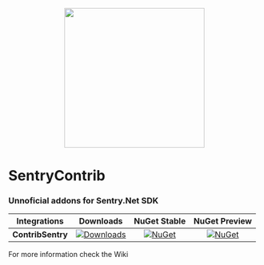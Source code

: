<p align="center">
  <a target="_blank" align="center">
    <img src="https://github.com/lucas-zimerman/sentry-dotnet-performance-addon/blob/master/.assets/nugget-logo.png" width="280">
  </a>
  <br />
</p>

# SentryContrib
### Unnoficial addons for Sentry.Net SDK

|      Integrations             |    Downloads     |    NuGet Stable     |    NuGet Preview     |
| ----------------------------- | :-------------------: | :-------------------: | :-------------------: |
|         **ContribSentry**            | [![Downloads](https://img.shields.io/nuget/dt/ContribSentry.svg)](https://www.nuget.org/packages/ContribSentry) | [![NuGet](https://img.shields.io/nuget/v/ContribSentry.svg)](https://www.nuget.org/packages/ContribSentry)   |    [![NuGet](https://img.shields.io/nuget/vpre/ContribSentry.svg)](https://www.nuget.org/packages/ContribSentry)   |


For more information check the Wiki
